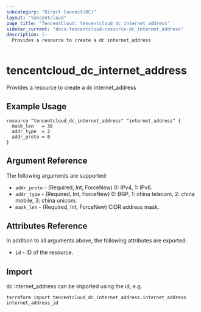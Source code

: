 ```yaml
---
subcategory: "Direct Connect(DC)"
layout: "tencentcloud"
page_title: "TencentCloud: tencentcloud_dc_internet_address"
sidebar_current: "docs-tencentcloud-resource-dc_internet_address"
description: |-
  Provides a resource to create a dc internet_address
---
```


# tencentcloud_dc_internet_address

Provides a resource to create a dc internet_address

## Example Usage

```hcl
resource "tencentcloud_dc_internet_address" "internet_address" {
  mask_len   = 30
  addr_type  = 2
  addr_proto = 0
}
```

## Argument Reference

The following arguments are supported:

* `addr_proto` - (Required, Int, ForceNew) 0: IPv4, 1: IPv6.
* `addr_type` - (Required, Int, ForceNew) 0: BGP, 1: china telecom, 2: china mobile, 3: china unicom.
* `mask_len` - (Required, Int, ForceNew) CIDR address mask.

## Attributes Reference

In addition to all arguments above, the following attributes are exported:

* `id` - ID of the resource.



## Import

dc internet_address can be imported using the id, e.g.

```
terraform import tencentcloud_dc_internet_address.internet_address internet_address_id
```

